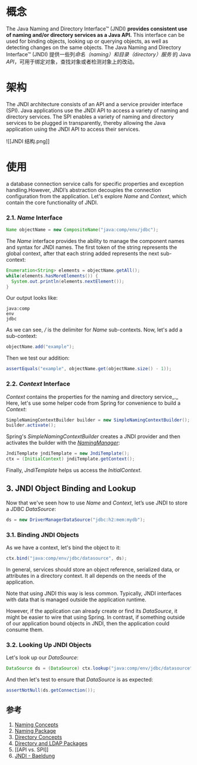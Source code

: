 # 概念
The Java Naming and Directory Interface™ (JNDI) **provides consistent use of naming and/or directory services as a Java API.** This interface can be used for binding objects, looking up or querying objects, as well as detecting changes on the same objects.
The Java Naming and Directory Interface™ (JNDI)  提供一些列*命名（naming）和目录（directory）服务* 的 Java *API*，可用于绑定对象，查找对象或者检测对象上的改动。

# 架构
The JNDI architecture consists of an API and a service provider interface (SPI). 
Java applications use the JNDI API to access a variety of naming and directory services.
The SPI enables a variety of naming and directory services to be plugged in transparently, thereby allowing the Java application using the JNDI API to access their services. 

![[JNDI 结构.png]]

# 使用
a database connection service calls for specific properties and exception handling.However, JNDI’s abstraction decouples the connection configuration from the application.
Let's explore _Name_ and _Context_, which contain the core functionality of JNDI.

### 2.1. _Name_ Interface

```java
Name objectName = new CompositeName("java:comp/env/jdbc");
```

The _Name_ interface provides the ability to manage the component names and syntax for JNDI names. The first token of the string represents the global context, after that each string added represents the next sub-context:

```java
Enumeration<String> elements = objectName.getAll();
while(elements.hasMoreElements()) {
  System.out.println(elements.nextElement());
}
```

Our output looks like:

```plaintext
java:comp
env
jdbc
```

As we can see, _/_ is the delimiter for _Name_ sub-contexts. Now, let's add a sub-context:

```java
objectName.add("example");
```

Then we test our addition:

```java
assertEquals("example", objectName.get(objectName.size() - 1));
```

### 2.2. _Context_ Interface[](https://www.baeldung.com/jndi#2-context-interface)

_Context_ contains the properties for the naming and directory service_._ Here, let's use some helper code from Spring for convenience to build a _Context_:

```java
SimpleNamingContextBuilder builder = new SimpleNamingContextBuilder(); 
builder.activate();
```

Spring's _SimpleNamingContextBuilder_ creates a JNDI provider and then activates the builder with the [_NamingManager_](https://docs.oracle.com/en/java/javase/11/docs/api/java.naming/javax/naming/spi/NamingManager.html):

```java
JndiTemplate jndiTemplate = new JndiTemplate();
ctx = (InitialContext) jndiTemplate.getContext();
```

Finally, _JndiTemplate_ helps us access the _InitialContext_.

## 3. JNDI Object Binding and Lookup[](https://www.baeldung.com/jndi#jndi-object-binding-lookup)

Now that we've seen how to use _Name_ and _Context_, let’s use JNDI to store a JDBC _DataSource_:

```java
ds = new DriverManagerDataSource("jdbc:h2:mem:mydb");
```

### 3.1. Binding JNDI Objects[](https://www.baeldung.com/jndi#1-binding-jndi-objects)

As we have a context, let's bind the object to it:

```java
ctx.bind("java:comp/env/jdbc/datasource", ds);
```

In general, services should store an object reference, serialized data, or attributes in a directory context. It all depends on the needs of the application.

Note that using JNDI this way is less common. Typically, JNDI interfaces with data that is managed outside the application runtime.

However, if the application can already create or find its _DataSource_, it might be easier to wire that using Spring. In contrast, if something outside of our application bound objects in JNDI, then the application could consume them.

### 3.2. Looking Up JNDI Objects[](https://www.baeldung.com/jndi#2-looking-up-jndi-objects)

Let's look up our _DataSource_:

```java
DataSource ds = (DataSource) ctx.lookup("java:comp/env/jdbc/datasource");
```

And then let's test to ensure that _DataSource_ is as expected:

```java
assertNotNull(ds.getConnection());
```


## 参考
1. [Naming Concepts ](https://docs.oracle.com/javase/tutorial/jndi/concepts/index.html)
2. [Naming Package](https://docs.oracle.com/javase/tutorial/jndi/overview/naming.html)
3. [Directory Concepts](https://docs.oracle.com/javase/tutorial/jndi/concepts/directory.html)
4. [Directory and LDAP Packages](https://docs.oracle.com/javase/tutorial/jndi/overview/dir.html)
5. [[API vs. SPI]]
6. [JNDI - Baeldung](https://www.baeldung.com/jndi)